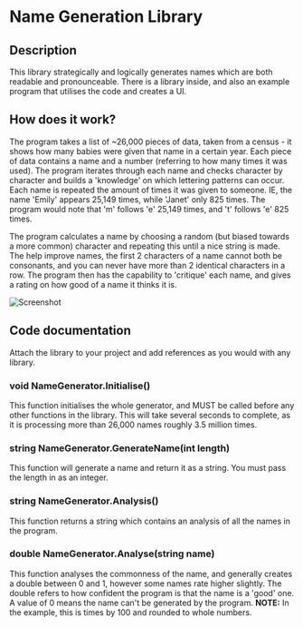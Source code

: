 # Name Generation Library
## Description
This library strategically and logically generates names which are both readable and pronounceable. There is a library inside, and also an
example program that utilises the code and creates a UI.
## How does it work?
The program takes a list of ~26,000 pieces of data, taken from a census - it shows how many babies were given that name in a certain year.
Each piece of data contains a name and a number (referring to how many times it was used). The program iterates through each name and checks
character by character and builds a 'knowledge' on which lettering patterns can occur. Each name is repeated the amount of times it was given 
to someone. IE, the name 'Emily' appears 25,149 times, while 'Janet' only 825 times. The program would note that 'm' follows 'e' 25,149 times,
and 't' follows 'e' 825 times.

The program calculates a name by choosing a random (but biased towards a more common) character and repeating this until a nice string is made.
The help improve names, the first 2 characters of a name cannot both be consonants, and you can never have more than 2 identical characters in a row. The program then has the capability to 'critique' each name, and gives a rating on how good of a name it thinks it is.

![Screenshot](http://i.imgur.com/EzvTunN.png)
## Code documentation
Attach the library to your project and add references as you would with any library.
### void NameGenerator.Initialise()
This function initialises the whole generator, and MUST be called before any other functions in the library. This will take several seconds to
complete, as it is processing more than 26,000 names roughly 3.5 million times.
### string NameGenerator.GenerateName(int length)
This function will generate a name and return it as a string. You must pass the length in as an integer.
### string NameGenerator.Analysis()
This function returns a string which contains an analysis of all the names in the program.
### double NameGenerator.Analyse(string name)
This function analyses the commonness of the name, and generally creates a double between 0 and 1, however some names rate higher slightly.
The double refers to how confident the program is that the name is a 'good' one. A value of 0 means the name can't be generated by the program.
**NOTE:** In the example, this is times by 100 and rounded to whole numbers.
